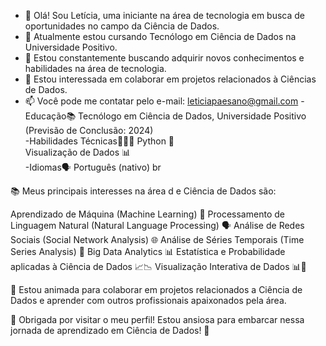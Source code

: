 -  👋 Olá! Sou Letícia, uma iniciante na área de tecnologia em busca de oportunidades no campo da Ciência de Dados.
-  🔭 Atualmente estou cursando Tecnólogo em Ciência de Dados na Universidade Positivo.
- 🌱 Estou constantemente buscando adquirir novos conhecimentos e habilidades na área de tecnologia.
- 👯 Estou interessada em colaborar em projetos relacionados à Ciências de Dados.
- 📫 Você pode me contatar pelo e-mail: leticiapaesano@gmail.com
-Educação📚
Tecnólogo em Ciência de Dados, Universidade Positivo (Previsão de Conclusão: 2024)  
  -Habilidades Técnicas👩🏻‍🔬
Python 🐍       
Visualização de Dados 📊  
-Idiomas🗣
Português (nativo) br   

📚 Meus principais interesses na área d e Ciência de Dados são:    

Aprendizado de Máquina (Machine Learning) 🧠
Processamento de Linguagem Natural (Natural Language Processing) 🗣️
Análise de Redes Sociais (Social Network Analysis) 🌐
Análise de Séries Temporais (Time Series Analysis) 📅
Big Data Analytics 📊
Estatística e Probabilidade aplicadas à Ciência de Dados 📈📉
Visualização Interativa de Dados 📊📲   

🚀 Estou animada para colaborar em projetos relacionados a Ciência de Dados e aprender com outros profissionais apaixonados pela área.

🌟 Obrigada por visitar o meu perfil! Estou ansiosa para embarcar nessa jornada de aprendizado em Ciência de Dados! 🌟
